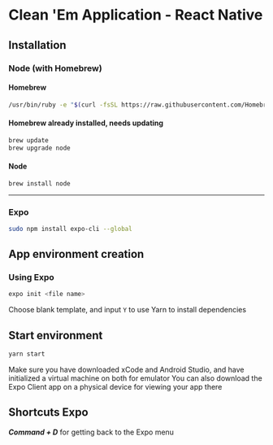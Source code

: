 # Clean 'Em Application - React Native
## Installation
### Node (with Homebrew)
#### Homebrew
```sh
/usr/bin/ruby -e "$(curl -fsSL https://raw.githubusercontent.com/Homebrew/install/master/install)"
```
#### Homebrew already installed, needs updating
```sh
brew update
brew upgrade node
```

#### Node
```sh
brew install node
```
---
### Expo
```sh
sudo npm install expo-cli --global
```
## App environment creation
### Using Expo
```sh
expo init <file name>
```
 Choose blank template, and input ```Y``` to use Yarn to install dependencies
 ## Start environment
 ```sh
 yarn start
 ```
 Make sure you have downloaded xCode and Android Studio, and have initialized a virtual machine on both for emulator
 You can also download the Expo Client app on a physical device for viewing your app there
 ## Shortcuts Expo
 ***Command + D*** for getting back to the Expo menu
